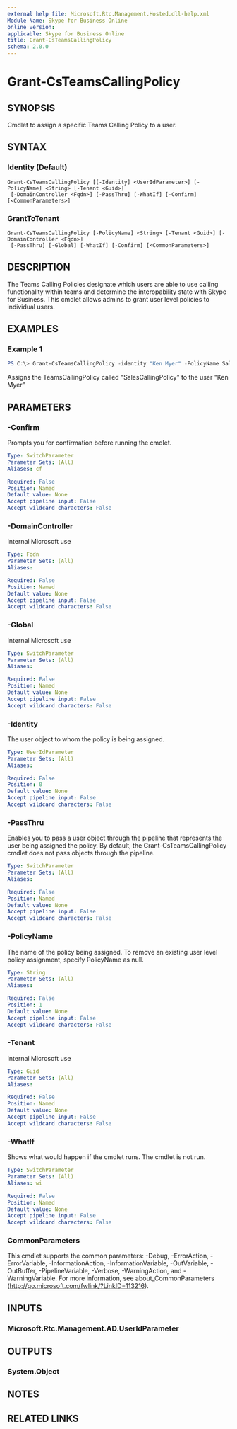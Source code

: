 ```yaml
---
external help file: Microsoft.Rtc.Management.Hosted.dll-help.xml
Module Name: Skype for Business Online
online version:
applicable: Skype for Business Online
title: Grant-CsTeamsCallingPolicy
schema: 2.0.0
---
```


# Grant-CsTeamsCallingPolicy

## SYNOPSIS

Cmdlet to assign a specific Teams Calling Policy to a user.

## SYNTAX

### Identity (Default)
```
Grant-CsTeamsCallingPolicy [[-Identity] <UserIdParameter>] [-PolicyName] <String> [-Tenant <Guid>]
 [-DomainController <Fqdn>] [-PassThru] [-WhatIf] [-Confirm] [<CommonParameters>]
```

### GrantToTenant
```
Grant-CsTeamsCallingPolicy [-PolicyName] <String> [-Tenant <Guid>] [-DomainController <Fqdn>]
 [-PassThru] [-Global] [-WhatIf] [-Confirm] [<CommonParameters>]
```

## DESCRIPTION
The Teams Calling Policies designate which users are able to use calling functionality within teams and determine the interopability state with Skype for Business.  This cmdlet allows admins to grant user level policies to individual users.

## EXAMPLES

### Example 1
```powershell
PS C:\> Grant-CsTeamsCallingPolicy -identity "Ken Myer" -PolicyName SalesCallingPolicy
```

Assigns the TeamsCallingPolicy called "SalesCallingPolicy" to the user "Ken Myer"

## PARAMETERS

### -Confirm
Prompts you for confirmation before running the cmdlet.

```yaml
Type: SwitchParameter
Parameter Sets: (All)
Aliases: cf

Required: False
Position: Named
Default value: None
Accept pipeline input: False
Accept wildcard characters: False
```

### -DomainController
Internal Microsoft use

```yaml
Type: Fqdn
Parameter Sets: (All)
Aliases:

Required: False
Position: Named
Default value: None
Accept pipeline input: False
Accept wildcard characters: False
```

### -Global
Internal Microsoft use

```yaml
Type: SwitchParameter
Parameter Sets: (All)
Aliases:

Required: False
Position: Named
Default value: None
Accept pipeline input: False
Accept wildcard characters: False
```

### -Identity
The user object to whom the policy is being assigned.

```yaml
Type: UserIdParameter
Parameter Sets: (All)
Aliases:

Required: False
Position: 0
Default value: None
Accept pipeline input: False
Accept wildcard characters: False
```

### -PassThru
Enables you to pass a user object through the pipeline that represents the user being assigned the policy. By default, the Grant-CsTeamsCallingPolicy cmdlet does not pass objects through the pipeline.

```yaml
Type: SwitchParameter
Parameter Sets: (All)
Aliases:

Required: False
Position: Named
Default value: None
Accept pipeline input: False
Accept wildcard characters: False
```

### -PolicyName
The name of the policy being assigned.  To remove an existing user level policy assignment, specify PolicyName as null.

```yaml
Type: String
Parameter Sets: (All)
Aliases:

Required: False
Position: 1
Default value: None
Accept pipeline input: False
Accept wildcard characters: False
```

### -Tenant
Internal Microsoft use

```yaml
Type: Guid
Parameter Sets: (All)
Aliases:

Required: False
Position: Named
Default value: None
Accept pipeline input: False
Accept wildcard characters: False
```

### -WhatIf
Shows what would happen if the cmdlet runs.
The cmdlet is not run.

```yaml
Type: SwitchParameter
Parameter Sets: (All)
Aliases: wi

Required: False
Position: Named
Default value: None
Accept pipeline input: False
Accept wildcard characters: False
```

### CommonParameters
This cmdlet supports the common parameters: -Debug, -ErrorAction, -ErrorVariable, -InformationAction, -InformationVariable, -OutVariable, -OutBuffer, -PipelineVariable, -Verbose, -WarningAction, and -WarningVariable.
For more information, see about_CommonParameters (http://go.microsoft.com/fwlink/?LinkID=113216).

## INPUTS

### Microsoft.Rtc.Management.AD.UserIdParameter
## OUTPUTS

### System.Object
## NOTES

## RELATED LINKS
